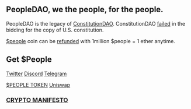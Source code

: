 ## PeopleDAO, we the people, for the people.

PeopleDAO is the legacy of [ConstitutionDAO](https://www.constitutiondao.com/). ConstitutionDAO [failed](https://twitter.com/ConstitutionDAO/status/1461498841820192771) in the bidding for the copy of U.S. constitution.

[$people](https://etherscan.io/token/0x7a58c0be72be218b41c608b7fe7c5bb630736c71) coin can be [refunded](https://juicebox.money/#/p/constitutiondao) with 1million $people = 1 ether anytime.

## Get $People

[Twitter](https://twitter.com/peopleDAO_org) [Discord](http://discord.gg/eBhZ5X5g) [Telegram](https://t.me/PeopleDaoGlobal)

[$PEOPLE TOKEN](https://etherscan.io/token/0x7a58c0be72be218b41c608b7fe7c5bb630736c71) [Uniswap](https://app.uniswap.org/#/swap?inputCurrency=0x7a58c0be72be218b41c608b7fe7c5bb630736c71)

### [CRYPTO MANIFESTO](https://groups.csail.mit.edu/mac/classes/6.805/articles/crypto/cypherpunks/may-crypto-manifesto.html)
